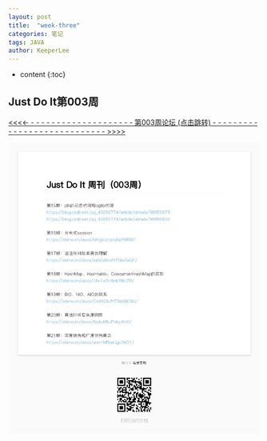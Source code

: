 ```yaml
---
layout: post
title:  "week-three"
categories: 笔记
tags: JAVA
author: KeeperLee
---
```

* content
{:toc}
## Just Do It第003周




>
[ <<<<- - - - - - - -  - - - - - - -  - - - - - - 第003周论坛 (点击跳转)  - -  - - - - - - - - - - - - - - - - - - - - - - - - - - >>>>](https://shimo.im/docs/VGwjcyXggxcYJjcG/)




![嘻嘻嘻](/images/knowledge/0003.jpg)


